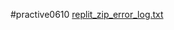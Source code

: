 #practive0610
  [replit_zip_error_log.txt](https://github.com/user-attachments/files/16123090/replit_zip_error_log.txt)
